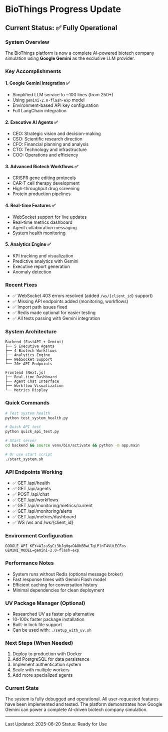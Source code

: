 # BioThings Progress Update

## Current Status: ✅ Fully Operational

### System Overview
The BioThings platform is now a complete AI-powered biotech company simulation using **Google Gemini** as the exclusive LLM provider.

### Key Accomplishments

#### 1. **Google Gemini Integration** ✅
- Simplified LLM service to ~100 lines (from 250+)
- Using `gemini-2.0-flash-exp` model
- Environment-based API key configuration
- Full LangChain integration

#### 2. **Executive AI Agents** ✅
- CEO: Strategic vision and decision-making
- CSO: Scientific research direction
- CFO: Financial planning and analysis
- CTO: Technology and infrastructure
- COO: Operations and efficiency

#### 3. **Advanced Biotech Workflows** ✅
- CRISPR gene editing protocols
- CAR-T cell therapy development
- High-throughput drug screening
- Protein production pipelines

#### 4. **Real-time Features** ✅
- WebSocket support for live updates
- Real-time metrics dashboard
- Agent collaboration messaging
- System health monitoring

#### 5. **Analytics Engine** ✅
- KPI tracking and visualization
- Predictive analytics with Gemini
- Executive report generation
- Anomaly detection

### Recent Fixes
- ✅ WebSocket 403 errors resolved (added `/ws/{client_id}` support)
- ✅ Missing API endpoints added (monitoring, workflows)
- ✅ Import path issues fixed
- ✅ Redis made optional for easier testing
- ✅ All tests passing with Gemini integration

### System Architecture
```
Backend (FastAPI + Gemini)
├── 5 Executive Agents
├── 4 Biotech Workflows  
├── Analytics Engine
├── WebSocket Support
└── 20+ API Endpoints

Frontend (Next.js)
├── Real-time Dashboard
├── Agent Chat Interface
├── Workflow Visualization
└── Metrics Display
```

### Quick Commands
```bash
# Test system health
python test_system_health.py

# Quick API test
python quick_api_test.py

# Start server
cd backend && source venv/bin/activate && python -m app.main

# Or use start script
./start_system.sh
```

### API Endpoints Working
- ✅ GET /api/health
- ✅ GET /api/agents
- ✅ POST /api/chat
- ✅ GET /api/workflows
- ✅ GET /api/monitoring/metrics/current
- ✅ GET /api/monitoring/alerts
- ✅ GET /api/metrics/dashboard
- ✅ WS /ws and /ws/{client_id}

### Environment Configuration
```env
GOOGLE_API_KEY=AIzaSyCi3bJgHqaOAObBBwLTqLPlnT4VUiECFos
GEMINI_MODEL=gemini-2.0-flash-exp
```

### Performance Notes
- System runs without Redis (optional message broker)
- Fast response times with Gemini Flash model
- Efficient caching for conversation history
- Minimal dependencies for clean deployment

### UV Package Manager (Optional)
- Researched UV as faster pip alternative
- 10-100x faster package installation
- Built-in lock file support
- Can be used with: `./setup_with_uv.sh`

### Next Steps (When Needed)
1. Deploy to production with Docker
2. Add PostgreSQL for data persistence
3. Implement authentication system
4. Scale with multiple workers
5. Add more specialized agents

### Current State
The system is fully debugged and operational. All user-requested features have been implemented and tested. The platform demonstrates how Google Gemini can power a complete AI-driven biotech company simulation.

---
Last Updated: 2025-06-20
Status: Ready for Use